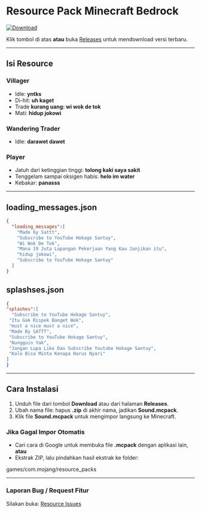 # Resource Pack Minecraft Bedrock

[![Download](https://img.shields.io/badge/Download-Release-blue?style=for-the-badge)](../../releases/latest)

Klik tombol di atas **atau** buka [Releases](../../releases) untuk mendownload versi terbaru.

---

## Isi Resource

### Villager
- Idle: **yntks**  
- Di-hit: **uh kaget**  
- Trade **kurang uang: wi wok de tok**  
- Mati: **hidup jokowi**  

### Wandering Trader
- Idle: **darawet dawet**  

### Player
- Jatuh dari ketinggian tinggi: **tolong kaki saya sakit**  
- Tenggelam sampai oksigen habis: **helo im water**  
- Kebakar: **panasss**

---

## loading_messages.json
```json
{
  "loading_messages":[
    "Made by Sattt",
    "Subscribe to YouTube Hokage Santuy",
    "Wi Wok De Tok",
    "Mana 19 Juta Lapangan Pekerjaan Yang Kau Janjikan itu",
    "hidup jokowi",
    "Subscribe to YouTube Hokage Santuy"
  ]
}
```

## splashses.json
```json
{
"splashes":[
  "Subscribe to YouTube Hokage Santuy",
 "Itu Gak Rispek Banget Wok",
 "must a nice must a nice",
 "Made By SATTT",
 "Subscribe to YouTube Hokage Santuy",
 "Nungguin Yak",
 "Jangan Lupa Like Dan Subscribe Youtube Hokage Santuy",
 "Kalo Bisa Minta Kenapa Harus Nyari"
]
}
```

---

## Cara Instalasi

1. Unduh file dari tombol **Download** atau dari halaman **Releases**.  
2. Ubah nama file: hapus **.zip** di akhir nama, jadikan **Sound.mcpack**.  
3. Klik file **Sound.mcpack** untuk mengimpor langsung ke Minecraft.  

### Jika Gagal Impor Otomatis
- Cari cara di Google untuk membuka file **.mcpack** dengan aplikasi lain, **atau**  
- Ekstrak ZIP, lalu pindahkan hasil ekstrak ke folder:

games/com.mojang/resource_packs

---

### Laporan Bug / Request Fitur  
Silakan buka: [Resource Issues](https://github.com/Uunkn0wnN/Resource/issues)
